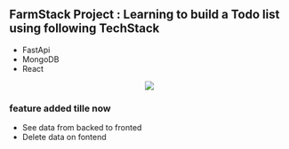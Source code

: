 ## FarmStack Project : Learning to build a Todo list using following TechStack
- FastApi
- MongoDB
- React
<p align="center">
  <a href="https://skillicons.dev">
    <img src="https://skillicons.dev/icons?i=git,html,css,js,react,python,fastapi,mongodb" />
  </a>
</p>

### feature added tille now
- See data from backed to fronted
- Delete data on fontend